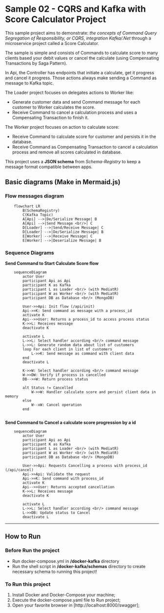 # Sample 02 - CQRS and Kafka with Score Calculator Project

This sample project aims to demonstrate: *the concepts of Command Query Segregation of Responsibility, or CQRS, integration Kafka/.Net* through a microservice project called a Score Calculator.

The sample is simple and consists of Commands to calculate score to many clients based your debit values or cancel the calculate (using Compensating Transactions by Saga Pattern).

In Api, the Controller has endpoints that initiate a calculate, get it progress and cancel it progress. Those actions always make sending a Command as message to Kafka topic. 

The Loader project focuses on delegates actions to Worker like: 
-  Generate customer data and send Command message for each customer to Worker calculates the score.
- Receive Command to cancel a calculation process and uses a Compensating Transaction to finish it.

The Worker project focuses on action to calculate score: 
-  Receive Command to calculate score for customer and persists it in the database.
- Receive Command as Compensating Transaction to cancel a calculation process and remove all scores calculated in database.

This project uses a **JSON schema** from *Schema-Registry* to keep a message format compatible between apps.

## Basic diagrams (Make in Mermaid.js)
### Flow messages diagram

```mermaid
    flowchart LR
        B(SchemaRegistry)
        C(Kafka Topic) 
        A[Api] -->|De/Serialize Message| B
        A[Api] -->|Send Message <br/>| C 
        D[Loader] -->|Send/Receive Message| C
        D[Loader] -->|De/Serialize Message| B 
        E[Worker] -->|Receive Message| C
        E[Worker] -->|Deserialize Message| B 

```

### Sequence Diagrams
**Send Command to Start Calculate Score flow**

```mermaid
    sequenceDiagram
        actor User
        participant Api as Api
        participant K as Kafka 
        participant L as Loader <br/> (with MediatR)
        participant W as Worker <br/> (with MediatR)
        participant DB as Database <br/> (MongoDB)
        
        User->>Api: Init flow (/api/init)
        Api->>K: Send command as message with a process_id 
        activate K
        Api-->>User: Returns a process_id to access process status
        K->>L: Receives message
        deactivate K
        
        activate L
        L->>L: Select handler according <br/> command message 
        L->>L: Generate random data about list of customers
        loop For each client in list of customers
            L->>K: Send message as command with client data
        end
        deactivate L

        K->>W: Select handler according <br/> command message 
        W->>DW: Verify if process is cancelled
        DB-->>W: Return process status

        alt Status != Cancelled
            W->>W: Handler calculate score and persist client data in memory
        else
            W--xW: Cancel operation
        end
         
```

**Send Command to Cancel a calculate score progression by a id**
```mermaid
    sequenceDiagram
        actor User
        participant Api as Api
        participant K as Kafka 
        participant L as Loader <br/> (with MediatR)
        participant W as Worker <br/> (with MediatR)
        participant DB as Database <br/> (MongoDB)
        
        User->>Api: Requests Cancelling a process with process_id (/api/cancel)
        Api->>Api: Validate the request
        Api->>K: Send command with process_id 
        activate K
        Api-->>User: Returns accepted cancellation
        K->>L: Receives message
        deactivate K
        
        activate L
        L->>L: Select handler according <br/> command message 
        L->>DB: Update status to Cancel 
        deactivate L
```

---

## How to Run

### Before Run the project

- Run docker-compose.yml in **/docker-kafka** directory 
- Run the shell script in **/docker-kafka/schemas** directory to create necessary schema to running this project!

### To Run this project

1. Install Docker and Docker-Compose your machine;
2. Execute the docker-compose.yaml file to Run project;
3. Open your favorite browser in [http://localhost:8000/swagger];

